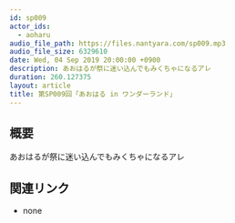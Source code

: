 ```yaml
---
id: sp009
actor_ids:
  - aoharu
audio_file_path: https://files.nantyara.com/sp009.mp3
audio_file_size: 6329610
date: Wed, 04 Sep 2019 20:00:00 +0900
description: あおはるが祭に迷い込んでもみくちゃになるアレ
duration: 260.127375
layout: article
title: 第SP009回「あおはる in ワンダーランド」
---
```

## 概要

あおはるが祭に迷い込んでもみくちゃになるアレ

## 関連リンク

* none
